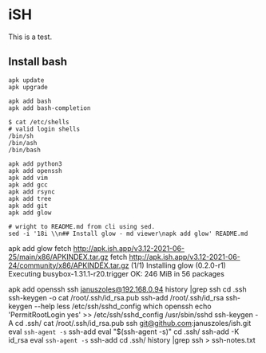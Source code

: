 # iSH

This is a test.

## Install bash

```
apk update
apk upgrade

apk add bash
apk add bash-completion

```
```
$ cat /etc/shells
# valid login shells
/bin/sh
/bin/ash
/bin/bash
```
```
apk add python3
apk add openssh
apk add vim
apk add gcc
apk add rsync
apk add tree
apk add git
apk add glow
```
```
# wright to README.md from cli using sed.
sed -i '18i \\n## Install glow - md viewer\napk add glow' README.md 
```

apk add glow
fetch http://apk.ish.app/v3.12-2021-06-25/main/x86/APKINDEX.tar.gz
fetch http://apk.ish.app/v3.12-2021-06-24/community/x86/APKINDEX.tar.gz
(1/1) Installing glow (0.2.0-r1)
Executing busybox-1.31.1-r20.trigger
OK: 246 MiB in 56 packages


apk add openssh
ssh januszoles@192.168.0.94
history |grep ssh
cd .ssh
ssh-keygen -o
cat /root/.ssh/id_rsa.pub 
ssh-add /root/.ssh/id_rsa
ssh-keygen --help
less /etc/ssh/sshd_config 
which openssh
echo 'PermitRootLogin yes' >> /etc/ssh/sshd_config 
/usr/sbin/sshd
ssh-keygen -A
cd .ssh/
cat /root/.ssh/id_rsa.pub
ssh git@github.com:januszoles/ish.git
eval `ssh-agent -s`
ssh-add
eval "$(ssh-agent -s)"
cd .ssh/
ssh-add -K id_rsa
eval `ssh-agent -s`
ssh-add
cd .ssh/
history |grep ssh > ssh-notes.txt
```

